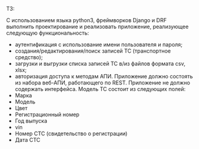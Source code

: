 ТЗ:

С использованием языка python3, фреймворков Django и DRF выполнить проектирование и реализовать приложение, реализующее следующую функциональность:
- аутентификация с использование имени пользователя и пароля;
- создания/редактирования/поиск записей ТС (транспортное средство);
- загрузки и выгрузки списка записей ТС в/из файлов формата csv, xlsx;
- авторизация доступа к методам АПИ.
Приложение должно состоять из набора веб-АПИ, работающего по REST.
Приложение не должно содержать интерфейса.
Модель ТС состоит из следующих полей:
- Марка
- Модель
- Цвет
- Регистрационный номер
- Год выпуска
- vin
- Номер СТС (свидетельство о регистрации)
- Дата СТС




